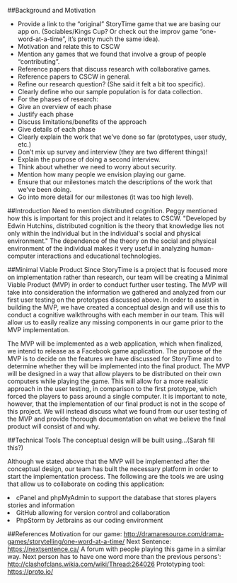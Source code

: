 ##Background and Motivation
* Provide a link to the “original” StoryTime game that we are basing our app on. (Sociables/Kings Cup? Or check out the improv game “one-word-at-a-time”, it’s pretty much the same idea).
* Motivation and relate this to CSCW
* Mention any games that we found that involve a group of people “contributing”.
* Reference papers that discuss research with collaborative games. 
* Reference papers to CSCW in general.
* Refine our research question? (She said it felt a bit too specific). 
* Clearly define who our sample population is for data collection.
* For the phases of research: 
* Give an overview of each phase
* Justify each phase
* Discuss limitations/benefits of the approach
* Give details of each phase 
* Clearly explain the work that we’ve done so far (prototypes, user study, etc.) 
* Don’t mix up survey and interview (they are two different things)! 
* Explain the purpose of doing a second interview.
* Think about whether we need to worry about security.
* Mention how many people we envision playing our game.
* Ensure that our milestones match the descriptions of the work that we’ve been doing.
* Go into more detail for our milestones (it was too high level).

##Introduction
Need to mention distributed cognition. Peggy mentioned how this is important for this project and it relates to CSCW.
"Developed by Edwin Hutchins, distributed cognition is the theory that knowledge lies not only within the individual but in the individual's social and physical environment."
The dependence of the theory on the social and physical environment of the individual makes it very useful in analyzing human-computer interactions and educational technologies.

##Minimal Viable Product
Since StoryTime is a project that is focused more on implementation rather than research, our team will be creating a Minimal Viable Product (MVP) in order to conduct further user testing. The MVP will take into consideration the information we gathered and analyzed from our first user testing on the prototypes discussed above. In order to assist in building the MVP, we have created a conceptual design and will use this to conduct a cognitive walkthroughs with each member in our team. This will allow us to easily realize any missing components in our game prior to the MVP implementation.

The MVP will be implemented as a web application, which when finalized, we intend to release as a Facebook game application. The purpose of the MVP is to decide on the features we have discussed for StoryTime and to determine whether they will be implemented into the final product. The MVP will be designed in a way that allow players to be distributed on their own computers while playing the game. This will allow for a more realistic approach in the user testing, in comparison to the first prototype, which forced the players to pass around a single computer. It is important to note, however, that the implementation of our final product is not in the scope of this project. We will instead discuss what we found from our user testing of the MVP and provide thorough documentation on what we believe the final product will consist of and why.

##Technical Tools
The conceptual design will be built using...(Sarah fill this?)

 Although we stated above that the MVP will be implemented after the conceptual design, our team has built the necessary platform in order to start the implementation process. The following are the tools we are using that allow us to collaborate on coding this application:
<li>cPanel and phpMyAdmin to support the database that stores players stories and information</li>
<li>GitHub allowing for version control and collaboration</li>
<li>PhpStorm by Jetbrains as our coding environment</li>

##References
Motivation for our game: http://dramaresource.com/drama-games/storytelling/one-word-at-a-time/
Next Sentence: https://nextsentence.ca/
A forum with people playing this game in a similar way. Next person has to have one word more than the previous persons': http://clashofclans.wikia.com/wiki/Thread:264026
Prototyping tool: https://proto.io/
 
